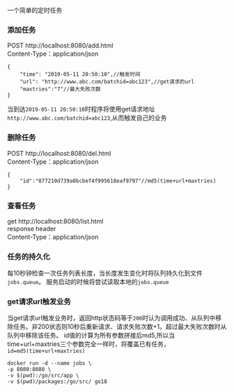 一个简单的定时任务

### 添加任务
POST http://localhost:8080/add.html   
Content-Type：application/json   
```
{
    "time": "2019-05-11 20:50:10",//触发时间
    "url": "http://www.abc.com/batchid=abc123",//get请求的url
    "maxtries":"7"//最大失败次数
}
```
当到达`2019-05-11 20:50:10`时程序将使用get请求地址`http://www.abc.com/batchid=abc123`,从而触发自己的业务

### 删除任务
POST http://localhost:8080/del.html   
Content-Type：application/json   
```
{
	"id":"077210d739a0bcbef4f995618eaf9797"//md5(time+url+maxtries)
}
```

### 查看任务
get http://localhost:8080/list.html   
response header   
Content-Type：application/json   

### 任务的持久化
每10秒钟检查一次任务列表长度，当长度发生变化时将队列持久化到文件`jobs.queue`。
服务启动的时候将尝试读取本地的`jobs.queue`

### get请求url触发业务
当get请求url触发业务时，返回http状态码等于`200`时认为调用成功、从队列中移除任务。非200状态则10秒后重新请求、请求失败次数+1。超过最大失败次数时从队列中移除该任务。
id值的计算为所有参数拼接后md5,所以当time+url+maxtries三个参数完全一样时，将覆盖已有任务，`id=md5(time+url+maxtries)`

```
docker run -d --name jobs \
-p 8080:8080 \
-v $(pwd):/go/src/app \
-v $(pwd)/packages:/go/src/ go18
```
